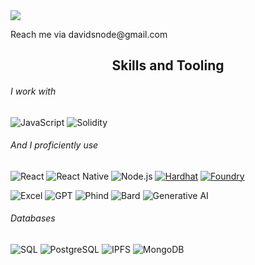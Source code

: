 <img src="https://readme-typing-svg.herokuapp.com?size=35&duration=5500&color=164C78&vCenter=true&center=true&width=600&lines=Tech+Entrepreneur+Profile">

<br>
<p>
Reach me via davidsnode@gmail.com
</p>

<h2 align="center">Skills and Tooling</h2>

###### I work with 
![JavaScript](https://img.shields.io/badge/JavaScript-%23F7DF1E.svg?style=for-the-badge&logo=javascript&logoColor=black) ![Solidity](https://img.shields.io/badge/Solidity-%23363636.svg?style=for-the-badge&logo=solidity&logoColor=white) 


###### And I proficiently use
![React](https://img.shields.io/badge/React-%2361DAFB.svg?style=for-the-badge&logo=react&logoColor=black) ![React Native](https://img.shields.io/badge/React%20Native-%2361DAFB.svg?style=for-the-badge&logo=react&logoColor=black) ![Node.js](https://img.shields.io/badge/Node.js-%23339933.svg?style=for-the-badge&logo=nodedotjs&logoColor=white) [![Hardhat](https://img.shields.io/badge/Hardhat-20232A?style=for-the-badge&logo=hardhat&logoColor=white)](https://hardhat.org/) [![Foundry](https://img.shields.io/badge/Foundry-E10098?style=for-the-badge&logo=foundry&logoColor=white)](https://book.getfoundry.sh/)

![Excel](https://img.shields.io/badge/Microsoft_Excel-217346?style=for-the-badge&logo=microsoft-excel&logoColor=white) ![GPT](https://img.shields.io/badge/GPT-%23555555.svg?style=for-the-badge&logo=openai&logoColor=white) ![Phind](https://img.shields.io/badge/Phind-<COLOR>.svg?style=for-the-badge&logo=phind&logoColor=white) ![Bard](https://img.shields.io/badge/Bard-<COLOR>.svg?style=for-the-badge&logo=bard&logoColor=white) ![Generative AI](https://img.shields.io/badge/Generative%20AI-5C2D91?style=for-the-badge&logo=ai&logoColor=white)

###### Databases
![SQL](https://img.shields.io/badge/SQL-4479A1?style=for-the-badge&logo=sqlite&logoColor=white) ![PostgreSQL](https://img.shields.io/badge/PostgreSQL-%23336791.svg?style=for-the-badge&logo=postgresql&logoColor=white) ![IPFS](https://img.shields.io/badge/IPFS-%234A9EDC.svg?style=for-the-badge&logo=ipfs&logoColor=white) ![MongoDB](https://img.shields.io/badge/MongoDB-%2347A248.svg?style=for-the-badge&logo=mongodb&logoColor=white) 

